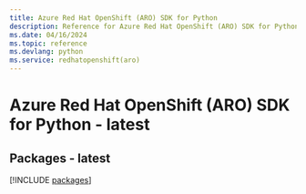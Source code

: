 ```yaml
---
title: Azure Red Hat OpenShift (ARO) SDK for Python
description: Reference for Azure Red Hat OpenShift (ARO) SDK for Python
ms.date: 04/16/2024
ms.topic: reference
ms.devlang: python
ms.service: redhatopenshift(aro)
---
```

# Azure Red Hat OpenShift (ARO) SDK for Python - latest
## Packages - latest
[!INCLUDE [packages](red-hat-openshift-(aro)-index.md)]